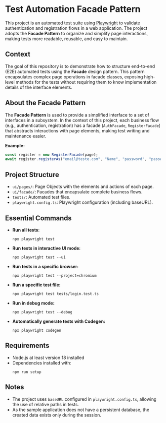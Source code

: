 # Test Automation Facade Pattern

This project is an automated test suite using [Playwright](https://playwright.dev/) to validate authentication and registration flows in a web application. The project adopts the **Facade Pattern** to organize and simplify page interactions, making tests more readable, reusable, and easy to maintain.

## Context

The goal of this repository is to demonstrate how to structure end-to-end (E2E) automated tests using the **Facade** design pattern. This pattern encapsulates complex page operations in facade classes, exposing high-level methods for the tests without requiring them to know implementation details of the interface elements.

## About the Facade Pattern

The **Facade Pattern** is used to provide a simplified interface to a set of interfaces in a subsystem. In the context of this project, each business flow (e.g., authentication, registration) has a facade (`AuthFacade`, `RegisterFacade`) that abstracts interactions with page elements, making test writing and maintenance easier.

**Example:**
```typescript
const register = new RegisterFacade(page);
await register.registerAs("email@teste.com", "Name", "password", "password");
```

## Project Structure

- `ui/pages/`: Page Objects with the elements and actions of each page.
- `ui/facade/`: Facades that encapsulate complete business flows.
- `tests/`: Automated test files.
- `playwright.config.ts`: Playwright configuration (including baseURL).

## Essential Commands

- **Run all tests:**
  ```
  npx playwright test
  ```

- **Run tests in interactive UI mode:**
  ```
  npx playwright test --ui
  ```

- **Run tests in a specific browser:**
  ```
  npx playwright test --project=chromium
  ```

- **Run a specific test file:**
  ```
  npx playwright test tests/login.test.ts
  ```

- **Run in debug mode:**
  ```
  npx playwright test --debug
  ```

- **Automatically generate tests with Codegen:**
  ```
  npx playwright codegen
  ```

## Requirements

- Node.js at least version 18 installed
- Dependencies installed with:
  ```
  npm run setup
  ```

## Notes

- The project uses `baseURL` configured in `playwright.config.ts`, allowing the use of relative paths in tests.
- As the sample application does not have a persistent database, the created data exists only during the session.
